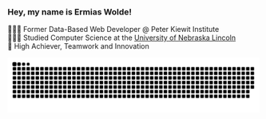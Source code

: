 ### Hey, my name is Ermias Wolde!

👨🏾‍💻 Former Data-Based Web Developer @ Peter Kiewit Institute</br>
👨🏾‍🎓 Studied Computer Science at the [University of Nebraska Lincoln](https://www.unl.edu)<br/>
🎯 High Achiever, Teamwork and Innovation

<picture>
  <source media="(prefers-color-scheme: dark)" srcset="https://raw.githubusercontent.com/Wmress/Wmress/output/github-snake-dark.svg" />
  <source media="(prefers-color-scheme: light)" srcset="https://raw.githubusercontent.com/Wmress/Wmress/output/github-snake.svg" />
  <img alt="github-snake" src="https://raw.githubusercontent.com/Wmress/Wmress/output/github-snake.svg" />
</picture>
